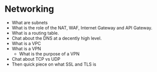 # Networking

- What are subnets
- What is the role of the NAT, WAF, Internet Gateway and API Gateway.
- What is a routing table.
- Chat about the DNS at a decently high level.
- What is a VPC 
- What is a VPN 
   - What is the purpose of a VPN
- Chat about TCP vs UDP
- Then quick piece on what SSL and TLS is
